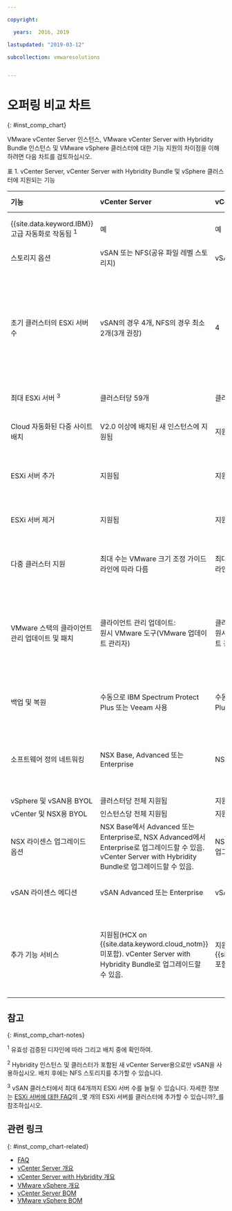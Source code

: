 ```yaml
---

copyright:

  years:  2016, 2019

lastupdated: "2019-03-12"

subcollection: vmwaresolutions


---
```


# 오퍼링 비교 차트
{: #inst_comp_chart}

VMware vCenter Server 인스턴스, VMware vCenter Server with Hybridity Bundle 인스턴스 및 VMware vSphere 클러스터에 대한 기능 지원의 차이점을 이해하려면 다음 차트를 검토하십시오.

표 1. vCenter Server, vCenter Server with Hybridity Bundle 및 vSphere 클러스터에 지원되는 기능

|기능 |vCenter Server | vCenter Server with Hybridity |VMware vSphere |
|:--- |:--- |:--- |:--- |
| {{site.data.keyword.IBM}} 고급 자동화로 작동됨 <sup>1</sup> |예 |예 |아니오. 자체 빌드되고 구성됨 |
|스토리지 옵션 | vSAN 또는 NFS(공유 파일 레벨 스토리지) | vSAN 또는 NFS <sup>2</sup> | vSAN 또는 NFS |
|초기 클러스터의 ESXi 서버 수 | vSAN의 경우 4개, NFS의 경우 최소 2개(3개 권장) | 4 |기존 클러스터를 스케일링는 경우 1개, 새 vSAN 클러스터의 경우 4개, NFS가 사용된 새 클러스터의 경우 최소 3개 |
| 최대 ESXi 서버 <sup>3</sup> |클러스터당 59개 |클러스터당 59개 |클러스터당 60개 |
|Cloud 자동화된 다중 사이트 배치 | V2.0 이상에 배치된 새 인스턴스에 지원됨 |지원됨 |지원됨. 자동화된 구성이 포함되지 않음 |
|ESXi 서버 추가 |지원됨 |지원됨 |지원됨. 자동화된 구성이 포함되지 않음 |
|ESXi 서버 제거 |지원됨 |지원됨 |지원됨. 자동화된 구성이 포함되지 않음 |
|다중 클러스터 지원 | 최대 수는 VMware 크기 조정 가이드라인에 따라 다름 | 최대 수는 VMware 크기 조정 가이드라인에 따라 다름 |지원됨. 자동화된 구성이 포함되지 않음 |
|VMware 스택의 클라이언트 관리 업데이트 및 패치 |클라이언트 관리 업데이트:<br/>원시 VMware 도구(VMware 업데이트 관리자) |클라이언트 관리 업데이트:<br/>원시 VMware 도구(VMware 업데이트 관리자) |클라이언트 관리 업데이트:<br/>원시 VMware 도구(VMware 업데이트 관리자) |
|백업 및 복원 |수동으로 IBM Spectrum Protect Plus 또는 Veeam 사용 |수동으로 IBM Spectrum Protect Plus 또는 Veeam 사용 | 백업 및 복원 솔루션이 포함되지 않음 |
|소프트웨어 정의 네트워킹 |NSX Base, Advanced 또는 Enterprise |NSX Advanced 또는 Enterprise |NSX Standard, Base 또는 Enterprise. 자동화된 구성이 포함되지 않음 |
|vSphere 및 vSAN용 BYOL |클러스터당 전체 지원됨 |지원되지 않음 |지원됨 |
|vCenter 및 NSX용 BYOL |인스턴스당 전체 지원됨 |지원되지 않음 |지원됨 |
|NSX 라이센스 업그레이드 옵션 |NSX Base에서 Advanced 또는 Enterprise로, NSX Advanced에서 Enterprise로 업그레이드할 수 있음. vCenter Server with Hybridity Bundle로 업그레이드할 수 있음. |NSX Advanced에서 Enterprise로 업그레이드할 수 있음  |없음 |
|vSAN 라이센스 에디션 |vSAN Advanced 또는 Enterprise |vSAN Advanced 또는 Enterprise |vSAN Advanced 또는 Enterprise  |
|추가 기능 서비스 |지원됨(HCX on {{site.data.keyword.cloud_notm}} 미포함). vCenter Server with Hybridity Bundle로 업그레이드할 수 있음. |지원됨(HCX on {{site.data.keyword.cloud_notm}} 포함). |이 솔루션의 자동화로 지원되지는 않지만 고유의 소프트웨어를 가져와서 설치할 수 있습니다. |

## 참고
{: #inst_comp_chart-notes}

<sup>1</sup> 유효성 검증된 디자인에 따라 그리고 배치 중에 확인하여.

<sup>2</sup> Hybridity 인스턴스 및 클러스터가 포함된 새 vCenter Server용으로만 vSAN을 사용하십시오. 배치 후에는 NFS 스토리지를 추가할 수 있습니다.

<sup>3</sup> vSAN 클러스터에서 최대 64개까지 ESXi 서버 수를 늘릴 수 있습니다. 자세한 정보는 [ESXi 서버에 대한 FAQ](/docs/services/vmwaresolutions/vmonic?topic=vmware-solutions-faq_esxi)의 _몇 개의 ESXi 서버를 클러스터에 추가할 수 있습니까?_를 참조하십시오.

## 관련 링크
{: #inst_comp_chart-related}

* [FAQ](/docs/services/vmwaresolutions/vmonic?topic=vmware-solutions-faq)
* [vCenter Server 개요](/docs/services/vmwaresolutions/vcenter?topic=vmware-solutions-vc_vcenterserveroverview)
* [vCenter Server with Hybridity 개요](/docs/services/vmwaresolutions/vcenter?topic=vmware-solutions-vc_hybrid_overview)
* [VMware vSphere 개요](/docs/services/vmwaresolutions/vsphere?topic=vmware-solutions-vs_vsphereclusteroverview)
* [vCenter Server BOM](/docs/services/vmwaresolutions/vcenter?topic=vmware-solutions-vc_bom)
* [VMware vSphere BOM](/docs/services/vmwaresolutions/vsphere?topic=vmware-solutions-vs_bom)
